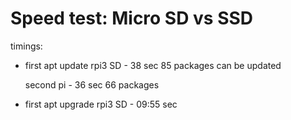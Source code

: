 # Speed test: Micro SD vs SSD

timings:
* first apt update rpi3 SD - 38 sec
  85 packages can be updated
  
  second pi - 36 sec
  66 packages
  
* first apt upgrade rpi3 SD - 09:55 sec

